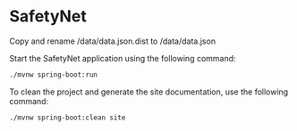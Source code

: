 # SafetyNet


Copy and rename /data/data.json.dist to /data/data.json


Start the SafetyNet application using the following command:

```bash
./mvnw spring-boot:run
```

To clean the project and generate the site documentation, use the following command:

```bash
./mvnw spring-boot:clean site
```